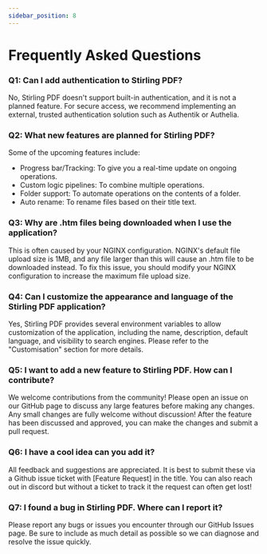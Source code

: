 ```yaml
---
sidebar_position: 8
---
```

# Frequently Asked Questions

### Q1: Can I add authentication to Stirling PDF?
No, Stirling PDF doesn't support built-in authentication, and it is not a planned feature. For secure access, we recommend implementing an external, trusted authentication solution such as Authentik or Authelia.

### Q2: What new features are planned for Stirling PDF?
Some of the upcoming features include: 
- Progress bar/Tracking: To give you a real-time update on ongoing operations.
- Custom logic pipelines: To combine multiple operations.
- Folder support: To automate operations on the contents of a folder.
- Auto rename: To rename files based on their title text.

### Q3: Why are .htm files being downloaded when I use the application?
This is often caused by your NGINX configuration. NGINX's default file upload size is 1MB, and any file larger than this will cause an .htm file to be downloaded instead. To fix this issue, you should modify your NGINX configuration to increase the maximum file upload size.

### Q4: Can I customize the appearance and language of the Stirling PDF application?
Yes, Stirling PDF provides several environment variables to allow customization of the application, including the name, description, default language, and visibility to search engines. Please refer to the "Customisation" section for more details.

### Q5: I want to add a new feature to Stirling PDF. How can I contribute?
We welcome contributions from the community! Please open an issue on our GitHub page to discuss any large features before making any changes. Any small changes are fully welcome without discussion! After the feature has been discussed and approved, you can make the changes and submit a pull request.

### Q6: I have a cool idea can you add it?
All feedback and suggestions are appreciated. It is best to submit these via a Github issue ticket with [Feature Request] in the title.
You can also reach out in discord but without a ticket to track it the request can often get lost!

### Q7: I found a bug in Stirling PDF. Where can I report it?
Please report any bugs or issues you encounter through our GitHub Issues page. Be sure to include as much detail as possible so we can diagnose and resolve the issue quickly.
